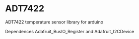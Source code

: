 # ADT7422
ADT7422 temperature sensor library for arduino 

Dependences Adafruit_BusIO_Register and Adafruit_I2CDevice
